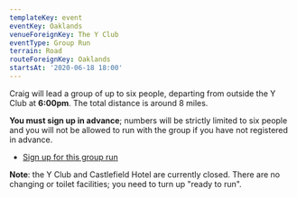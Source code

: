 ```yaml
---
templateKey: event
eventKey: Oaklands
venueForeignKey: The Y Club
eventType: Group Run
terrain: Road
routeForeignKey: Oaklands
startsAt: '2020-06-18 18:00'
---
```

Craig will lead a group of up to six people, departing from outside the Y Club
at **6:00pm**. The total distance is around 8 miles.

**You must sign up in advance**; numbers will be strictly limited to six people 
and you will not be allowed to run with the group if you have not registered in 
advance.

* [Sign up for this group run](https://doodle.com/poll/3h9hs92mqpdiduiv)

**Note**: the Y Club and Castlefield Hotel are currently closed. There are no 
changing or toilet facilities; you need to turn up "ready to run".
